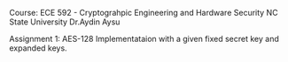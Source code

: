 Course:
ECE 592 - Cryptograhpic Engineering and Hardware Security
NC State University
Dr.Aydin Aysu

Assignment 1: AES-128 Implementataion with a given fixed secret key and expanded keys.
